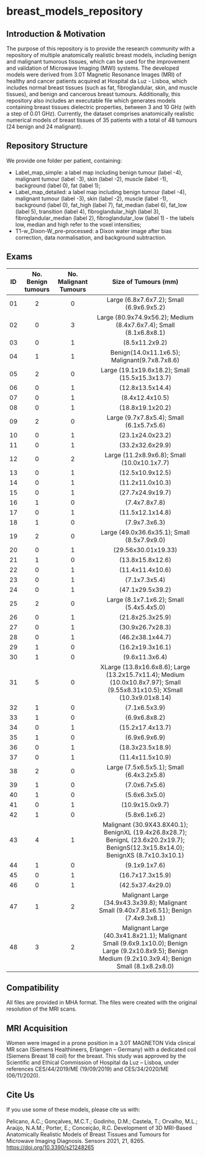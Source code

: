 # breast_models_repository

## Introduction & Motivation ##
The purpose of this repository is to provide the research community with a repository of multiple anatomically realistic breast models, including benign and malignant tumorous tissues, which can be used for the improvement and validation of Microwave Imaging (MWI) systems. The developed models were derived from 3.0T Magnetic Resonance Images (MRI) of healthy and cancer patients acquired at Hospital da Luz - Lisboa, which includes normal breast tissues (such as fat, fibroglandular, skin, and muscle tissues), and benign and cancerous breast tumours. Additionally, this repository also includes an executable file which generates models containing breast tissues dielectric properties, between 3 and 10 GHz (with a step of 0.01 GHz).
Currently, the dataset comprises anatomically realistic numerical models of breast tissues of 35 patients with a total of 48 tumours (24 benign and 24 malignant).

## Repository Structure ##
We provide one folder per patient, containing:

- Label_map_simple: a label map including benign tumour (label -4), malignant tumour (label -3), skin (label -2), muscle (label -1), background (label 0), fat (label 1);
- Label_map_detailed: a label map including benign tumour (label -4), malignant tumour (label -3), skin (label -2), muscle (label -1), background (label 0), fat_high (label 7), fat_median (label 6), fat_low (label 5), transition (label 4), fibroglandular_high (label 3), fibroglandular_median (label 2), fibroglandular_low (label 1) - the labels low, median and high refer to the voxel intensities;
- T1-w_Dixon-W_pre-processed: a Dixon water image after bias correction, data normalisation, and background subtraction.


## Exams ##
| ID | No. Benign tumours | No. Malignant Tumours | Size of Tumours (mm) |
|:--:|:------------------:|:---------------------:|:--------------------:|
| 01 |         2          |           0           |Large (6.8x7.6x7.2); Small (6.9x6.9x5.2)|
| 02 |         0          |           3           |Large (80.9x74.9x56.2); Medium (8.4x7.6x7.4); Small (8.1x6.8x8.1)|
| 03 |         0          |           1           | (8.5x11.2x9.2)       |
| 04 |         1          |           1           |Benign(14.0x11.1x6.5); Malignant(9.7x8.7x8.6)|
| 05 |         2          |           0           |Large (19.1x19.6x18.2); Small (15.5x15.3x13.7)|
| 06 |         0          |           1           |(12.8x13.5x14.4)      |
| 07 |         0          |           1           |(8.4x12.4x10.5)       |
| 08 |         0          |           1           |(18.8x19.1x20.2)      |
| 09 |         2          |           0           |Large (9.7x7.8x5.4); Small (6.1x5.7x5.6)|
| 10 |         0          |           1           |(23.1x24.0x23.2)      |
| 11 |         0          |           1           |(33.2x32.6x29.9)      |
| 12 |         0          |           2           |Large (11.2x8.9x6.8); Small (10.0x10.1x7.7)|
| 13 |         0          |           1           | (12.5x10.9x12.5)     |
| 14 |         0          |           1           |(11.2x11.0x10.3)      |
| 15 |         0          |           1           |  (27.7x24.9x19.7)    |
| 16 |         1          |           0           |    (7.4x7.8x7.8)     |
| 17 |         0          |           1           |  (11.5x12.1x14.8)    |
| 18 |         1          |           0           |  (7.9x7.3x6.3)       |
| 19 |         2          |           0           |Large (49.0x36.6x35.1); Small (8.5x7.9x9.0)|
| 20 |         0          |           1           | (29.56x30.01x19.33)  |
| 21 |         1          |           0           |  (13.8x15.8x12.6)    |
| 22 |         0          |           1           |    (11.4x11.4x10.6)  |
| 23 |         0          |           1           | (7.1x7.3x5.4)        |
| 24 |         0          |           1           |  (47.1x29.5x39.2)    |
| 25 |         2          |           0           |Large (8.1x7.1x6.2); Small (5.4x5.4x5.0)|
| 26 |         0          |           1           | (21.8x25.3x25.9)     |
| 27 |         0          |           1           | (30.9x26.7x28.3)     |
| 28 |         0          |           1           | (46.2x38.1x44.7)     |
| 29 |         1          |           0           | (16.2x19.3x16.1)     |
| 30 |         1          |           0           | (9.6x11.3x6.4)       |
| 31 |         5          |           0           | XLarge (13.8x16.6x8.6); Large (13.2x15.7x11.4); Medium (10.0x10.8x7.97); Small (9.55x8.31x10.5); XSmall (10.3x9.01x8.14)|
| 32 |         1          |           0           | (7.1x6.5x3.9)        |
| 33 |         1          |           0           | (6.9x6.8x8.2)        |
| 34 |         0          |           1           | (15.2x17.4x13.7)     |
| 35 |         1          |           0           | (6.9x6.9x6.9)        |
| 36 |         0          |           1           | (18.3x23.5x18.9)     |
| 37 |         0          |           1           | (11.4x11.5x10.9)     |
| 38 |         2          |           0           | Large (7.5x6.5x5.1); Small (6.4x3.2x5.8)    |
| 39 |         1          |           0           |  (7.0x6.7x5.6)    |
| 40 |         1          |           0           |  (5.6x6.3x5.0)    |
| 41 |         0          |           1           |  (10.9x15.0x9.7)    |
| 42 |         1          |           0           |  (5.8x6.1x6.2)    |
| 43 |         4          |           1           |  Malignant (30.9X43.8X40.1); BenignXL (19.4x26.8x28.7); BenignL (23.6x20.2x19.7); BenignS(12.3x15.8x14.0); BenignXS (8.7x10.3x10.1)|
| 44 |         1          |            0          |   (9.1x9.1x7.6)    |
| 45 |           0        |              1        |    (16.7x17.3x15.9)  |
| 46 |           0        |              1        |    (42.5x37.4x29.0)  |
| 47 |           1        |              2        |    Malignant Large (34.9x43.3x39.8); Malignant Small (9.40x7.81x6.51); Benign (7.4x9.3x8.1)  |
| 48 |           3        |              2        |    Malignant Large (40.3x41.8x21.1); Malignant Small (9.6x9.1x10.0); Benign Large (9.2x10.8x9.5); Benign Medium (9.2x10.3x9.4); Benign Small (8.1x8.2x8.0)  |


## Compatibility ##
All files are provided in MHA format. The files were created with the original resolution of the MRI scans.

## MRI Acquisition ##
Women were imaged in a prone position in a 3.0T MAGNETON Vida clinical MR scan (Siemens Healthineers, Erlangen – Germany) with a dedicated coil (Siemens Breast 18 coil) for the breast. This study was approved by the Scientific and Ethical Commission of Hospital da Luz – Lisboa, under references CES/44/2019/ME (19/09/2019) and CES/34/2020/ME (06/11/2020).

## Cite Us ##
If you use some of these models, please cite us with:

Pelicano, A.C.; Gonçalves, M.C.T.; Godinho, D.M.; Castela, T.; Orvalho, M.L.; Araújo, N.A.M.; Porter, E.; Conceição, R.C. Development of 3D MRI-Based Anatomically Realistic Models of Breast Tissues and Tumours for Microwave Imaging Diagnosis. Sensors 2021, 21, 8265. https://doi.org/10.3390/s21248265
